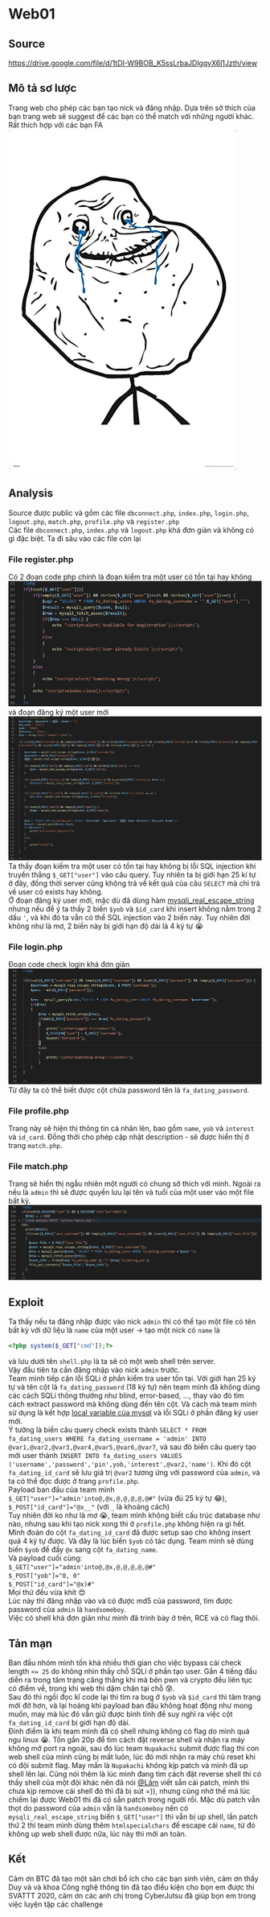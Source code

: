 # Web01
## Source
https://drive.google.com/file/d/1tDI-W9BOB_K5ssLrbaJDlgqyX6l1Jzth/view
## Mô tả sơ lược
Trang web cho phép các bạn tạo nick và đăng nhập. Dựa trên sở thích của bạn trang web sẽ suggest để các bạn có thể match với những người khác. Rất thích hợp với các bạn FA  
![FA](/img/alone.jpg)
## Analysis
Source được public và gồm các file `dbconnect.php`, `index.php`, `login.php`, `logout.php`, `match.php`, `profile.php` và `register.php`  
Các file `dbconnect.php`, `index.php` và `logout.php` khá đơn giản và không có gì đặc biệt. Ta đi sâu vào các file còn lại
### File register.php
Có 2 đoạn code php chính là đoạn kiểm tra một user có tồn tại hay không
![reg_1](/img/reg1.jpg)
và đoạn đăng ký một user mới
![reg_2](/img/reg2.jpg)
Ta thấy đoạn kiếm tra một user có tồn tại hay không bị lỗi SQL injection khi truyền thẳng `$_GET["user"]` vào câu query. Tuy nhiên ta bị giới hạn 25 kí tự ở đây, đồng thời server cũng không trả về kết quả của câu `SELECT` mà chỉ trả về user có exists hay không.  
Ở đoạn đăng ký user mới, mặc dù đã dùng hàm [mysqli_real_escape_string](https://www.php.net/manual/en/mysqli.real-escape-string.php) nhưng nếu để ý ta thấy 2 biến `$yob` và `$id_card` khi insert không nằm trong 2 dấu `'`, và khi đó ta vẫn có thể SQL injection vào 2 biến này. Tuy nhiên đời không như là mơ, 2 biến này bị giới hạn độ dài là 4 ký tự :sob:
### File login.php
Đoạn code check login khá đơn giản
![login](/img/login.jpg)
Từ đây ta có thể biết được cột chứa password tên là `fa_dating_password`.
### File profile.php
Trang này sẽ hiện thị thông tin cá nhân lên, bao gồm `name`, `yob` và `interest` và `id_card`. Đồng thời cho phép cập nhật description - sẽ được hiển thị ở trang `match.php`.
### File match.php
Trang sẽ hiển thị ngẫu nhiên một người có chung sở thích với mình. Ngoài ra nếu là `admin` thì sẽ được quyền lưu lại tên và tuổi của một user vào một file bất kỳ.
![match](/img/match.jpg)
## Exploit
Ta thấy nếu ta đăng nhập được vào nick `admin` thì có thể tạo một file có tên bất kỳ với dữ liệu là `name` của một user → tạo một nick có `name` là 
``` PHP
<?php system($_GET["cmd"]);?>
```
và lưu dưới tên `shell.php` là ta sẽ có một web shell trên server.  
Vậy đầu tiên ta cần đăng nhập vào nick `admin` trước.  
Team mình tiếp cận lỗi SQLi ở phần kiểm tra user tồn tại. Với giới hạn 25 ký tự và tên cột là `fa_dating_password` (18 ký tự) nên team mình đã không dùng các cách SQLi thông thường như blind, error-based, ..., thay vào đó tìm cách extract password mà không dùng đến tên cột. Và cách mà team mình sử dụng là kết hợp [local variable của mysql](https://dev.mysql.com/doc/refman/8.0/en/declare-local-variable.html) và lỗi SQLi ở phần đăng ký user mới.  
Ý tưởng là biến câu query check exists thành `SELECT * FROM fa_dating_users WHERE fa_dating_username = 'admin' INTO @var1,@var2,@var3,@var4,@var5,@var6,@var7`, và sau đó biến câu query tạo mới user thành `INSERT INTO fa_dating_users VALUES ('username','password','pin',yob,'interest',@var2,'name')`. Khi đó cột `fa_dating_id_card` sẽ lưu giá trị `@var2` tương ứng với password của `admin`, và ta có thể đọc được ở trang `profile.php`.  
Payload ban đầu của team mình `$_GET["user"]="admin'into@,@x,@,@,@,@,@#"` (vừa đủ 25 ký tự :joy:), `$_POST["id_card"]="@x__"` (với `_` là khoảng cách)    
Tuy nhiên đời ko như là mơ :sob:, team mình không biết cấu trúc database như nào, nhưng sau khi tạo nick xong thì ở `profile.php` không hiện ra gì hết. Mình đoán do cột `fa_dating_id_card` đã được setup sao cho không insert quá 4 ký tự được. Và đây là lúc biến `$yob` có tác dụng. Team mình sẽ dùng biến `$yob` để đẩy `@x` sang cột `fa_dating_name`.  
Và payload cuối cùng:  
`$_GET["user"]="admin'into@,@x,@,@,@,@,@#"`  
`$_POST["yob"]="0, 0"`  
`$_POST["id_card"]="@x)#"`  
Mọi thứ đều vừa khít :heart_eyes:   
Lúc này thì đăng nhập vào và có được md5 của password, tìm được password của `admin` là `handsomeboy`.  
Việc có shell khá đơn giản như mình đã trình bày ở trên, RCE và có flag thôi.
## Tản mạn
Ban đầu nhóm mình tốn khá nhiều thời gian cho việc bypass cái check length `<= 25` do không nhìn thấy chỗ SQLi ở phần tạo user. Gần 4 tiếng đầu diễn ra trong tâm trạng căng thẳng khi mà bên pwn và crypto đều liên tục có điểm về, trong khi web thì dậm chân tại chỗ :cold_sweat:.  
Sau đó thì ngồi đọc kĩ code lại thì tìm ra bug ở `$yob` và `$id_card` thì tâm trạng mới đỡ hơn, và lại hoảng khi payload ban đầu không hoạt động  như mong muốn, may mà lúc đó vẫn giữ được bình tĩnh để suy nghĩ ra việc cột `fa_dating_id_card` bị giới hạn độ dài.  
 Đỉnh điểm là khi team mình đã có shell nhưng không có flag do mình quá ngu linux :sob:. Tốn gần 20p để tìm cách đặt reverse shell và nhận ra máy không mở port ra ngoài, sau đó lúc team `Nupakachi` submit được flag thì con web shell của mình cũng bị mất luôn, lúc đó mới nhận ra máy chủ reset khi có đội submit flag. May mắn là `Nupakachi` không kịp patch và mình đã up shell lên lại. Cũng nói thêm là lúc mình đang tìm cách đặt reverse shell thì có thấy shell của một đội khác nên đã nói [@Lâm](https://github.com/lamnhh) viết sẵn cái patch, mình thì chưa kịp remove cái shell đó thì đã bị sút =)), nhưng cũng nhờ thế mà lúc chiếm lại được Web01 thì đã có sẵn patch trong người rồi. Mặc dù patch vẫn thọt do password của `admin` vẫn là `handsomeboy` nên có `mysqli_real_escape_string` biến `$_GET["user"]` thì vẫn bị up shell, lần patch thứ 2 thì team mình dùng thêm `htmlspecialchars` để escape cái `name`, từ đó không up web shell được nữa, lúc này thì mới an toàn.  
 ## Kết
 Cảm ơn BTC đã tạo một sân chơi bổ ích cho các bạn sinh viên, cảm ơn thầy Duy và và khoa Công nghệ thông tin đã tạo điều kiện cho bọn em được thi SVATTT 2020, cảm ơn các anh chị trong CyberJutsu đã giúp bọn em trong việc luyện tập các challenge